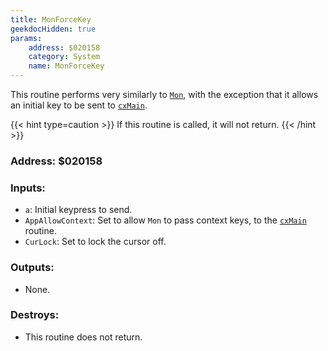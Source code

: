 ```yaml
---
title: MonForceKey
geekdocHidden: true
params:
    address: $020158
    category: System
    name: MonForceKey
---
```


This routine performs very similarly to [`Mon`](../Mon), with the exception that it allows an initial key to be sent to [`cxMain`](../../../memory/all/cxMain).

{{< hint type=caution >}}
If this routine is called, it will not return.
{{< /hint >}}

### Address: $020158

### Inputs:
* `a`: Initial keypress to send.
* `AppAllowContext`: Set to allow `Mon` to pass context keys, to the [`cxMain`](../../../memory/all/cxMain) routine.
* `CurLock`: Set to lock the cursor off.

### Outputs:
* None.

### Destroys:
* This routine does not return.
